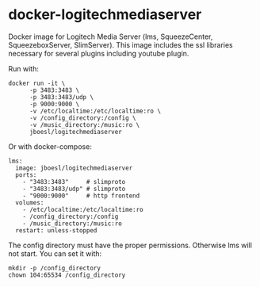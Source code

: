 # docker-logitechmediaserver

Docker image for Logitech Media Server (lms, SqueezeCenter, SqueezeboxServer, SlimServer).
This image includes the ssl libraries necessary for several plugins including youtube plugin.

Run with:
```
docker run -it \
      -p 3483:3483 \
      -p 3483:3483/udp \
      -p 9000:9000 \
      -v /etc/localtime:/etc/localtime:ro \
      -v /config_directory:/config \
      -v /music_directory:/music:ro \
      jboesl/logitechmediaserver
```


Or with docker-compose:
```
lms:
  image: jboesl/logitechmediaserver
  ports:
    - "3483:3483"     # slimproto
    - "3483:3483/udp" # slimproto
    - "9000:9000"     # http frontend
  volumes:
    - /etc/localtime:/etc/localtime:ro
    - /config_directory:/config
    - /music_directory:/music:ro
  restart: unless-stopped
```

The config directory must have the proper permissions. Otherwise lms will not start. You can set it with:
 ```
 mkdir -p /config_directory
 chown 104:65534 /config_directory
 ```
 